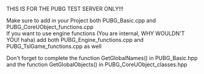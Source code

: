 THIS IS FOR THE PUBG TEST SERVER ONLY!!!

Make sure to add in your Project both PUBG_Basic.cpp and PUBG_CoreUObject_functions.cpp  
If you want to use engine functions (You are internal, WHY WOULDN'T YOU! haha) add both PUBG_Engine_functions.cpp and PUBG_TslGame_functions.cpp as well  

Don't forget to complete the function GetGlobalNames() in PUBG_Basic.hpp and the function GetGlobalObjects() in PUBG_CoreUObject_classes.hpp

